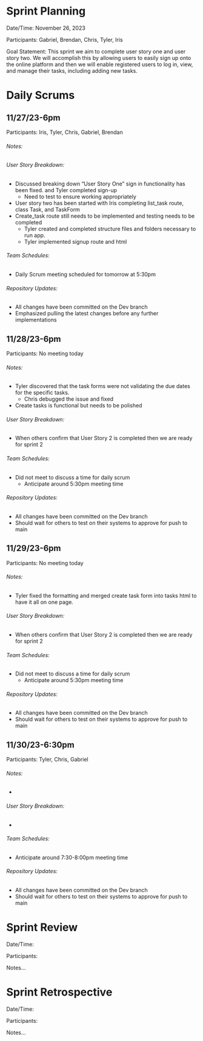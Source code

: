 # Sprint Planning

Date/Time: November 26, 2023

Participants: Gabriel, Brendan, Chris, Tyler, Iris

Goal Statement:  This sprint we aim to complete user story one and user story two.  We will accomplish this by allowing users to easily sign up onto the online platform and then we will enable registered users to log in, view, and manage their tasks, including adding new tasks.  

# Daily Scrums

## 11/27/23-6pm

Participants: Iris, Tyler, Chris, Gabriel, Brendan

###### Notes:
###### User Story Breakdown: 
- Discussed breaking down “User Story One” sign in functionality has been fixed. and Tyler completed sign-up
  - Need to test to ensure working appropriately
-	User story two has been started with Iris completing list_task route, class Task, and TaskForm
  - Create_task route still needs to be implemented and testing needs to be completed
    - Tyler created and completed structure files and folders necessary to run app.
    - Tyler implemented signup route and html 
###### Team Schedules:
- Daily Scrum meeting scheduled for tomorrow at 5:30pm

###### Repository Updates:
- All changes have been committed on the Dev branch
- Emphasized pulling the latest changes before any further implementations

## 11/28/23-6pm

Participants: No meeting today

###### Notes:
- Tyler discovered that the task forms were not validating the due dates for the specific tasks.
  - Chris debugged the issue and fixed
- Create tasks is functional but needs to be polished
###### User Story Breakdown: 
- When others confirm that User Story 2 is completed then we are ready for sprint 2
###### Team Schedules:
- Did not meet to discuss a time for daily scrum
  - Anticipate around 5:30pm meeting time

###### Repository Updates:
- All changes have been committed on the Dev branch
- Should wait for others to test on their systems to approve for push to main

## 11/29/23-6pm

Participants: No meeting today

###### Notes:
- Tyler fixed the formatting and merged create task form into tasks html to have it all on one page.
###### User Story Breakdown: 
- When others confirm that User Story 2 is completed then we are ready for sprint 2
###### Team Schedules:
- Did not meet to discuss a time for daily scrum
  - Anticipate around 5:30pm meeting time

###### Repository Updates:
- All changes have been committed on the Dev branch
- Should wait for others to test on their systems to approve for push to main


## 11/30/23-6:30pm

Participants: Tyler, Chris, Gabriel

###### Notes:
- 
###### User Story Breakdown: 
- 
###### Team Schedules:
- Anticipate around 7:30-8:00pm meeting time

###### Repository Updates:
- All changes have been committed on the Dev branch
- Should wait for others to test on their systems to approve for push to main
# Sprint Review

Date/Time: 

Participants: 

Notes...

# Sprint Retrospective

Date/Time: 

Participants: 

Notes...
